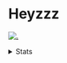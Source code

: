 # Heyzzz  

[![.](https://skillicons.dev/icons?i=ts,nextjs,nestjs,mongodb)](https://skillicons.dev)  

<details>
<summary>Stats</summary
<!--START_SECTION:waka-->

```txt
TypeScript   22 hrs 13 mins  ███████████████████████░░   91.68 %
JavaScript   56 mins         █░░░░░░░░░░░░░░░░░░░░░░░░   03.91 %
JSON         34 mins         ▓░░░░░░░░░░░░░░░░░░░░░░░░   02.40 %
Bash         15 mins         ▒░░░░░░░░░░░░░░░░░░░░░░░░   01.05 %
CSS          5 mins          ░░░░░░░░░░░░░░░░░░░░░░░░░   00.38 %
```

<!--END_SECTION:waka-->
</details>
